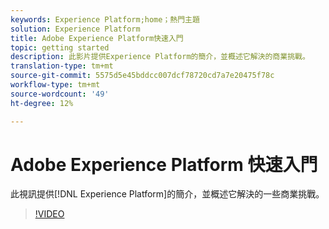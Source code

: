 ```yaml
---
keywords: Experience Platform;home；熱門主題
solution: Experience Platform
title: Adobe Experience Platform快速入門
topic: getting started
description: 此影片提供Experience Platform的簡介，並概述它解決的商業挑戰。
translation-type: tm+mt
source-git-commit: 5575d5e45bddcc007dcf78720cd7a7e20475f78c
workflow-type: tm+mt
source-wordcount: '49'
ht-degree: 12%

---
```



#  Adobe Experience Platform 快速入門

此視訊提供[!DNL Experience Platform]的簡介，並概述它解決的一些商業挑戰。

>[!VIDEO](https://video.tv.adobe.com/v/32797?quality=12&learn=on)